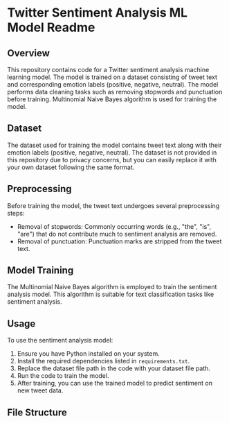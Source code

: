 # Twitter Sentiment Analysis ML Model Readme

## Overview
This repository contains code for a Twitter sentiment analysis machine learning model. The model is trained on a dataset consisting of tweet text and corresponding emotion labels (positive, negative, neutral). The model performs data cleaning tasks such as removing stopwords and punctuation before training. Multinomial Naive Bayes algorithm is used for training the model.

## Dataset
The dataset used for training the model contains tweet text along with their emotion labels (positive, negative, neutral). The dataset is not provided in this repository due to privacy concerns, but you can easily replace it with your own dataset following the same format.

## Preprocessing
Before training the model, the tweet text undergoes several preprocessing steps:
- Removal of stopwords: Commonly occurring words (e.g., "the", "is", "are") that do not contribute much to sentiment analysis are removed.
- Removal of punctuation: Punctuation marks are stripped from the tweet text.

## Model Training
The Multinomial Naive Bayes algorithm is employed to train the sentiment analysis model. This algorithm is suitable for text classification tasks like sentiment analysis.

## Usage
To use the sentiment analysis model:
1. Ensure you have Python installed on your system.
2. Install the required dependencies listed in `requirements.txt`.
3. Replace the dataset file path in the code with your dataset file path.
4. Run the code to train the model.
5. After training, you can use the trained model to predict sentiment on new tweet data.

## File Structure
